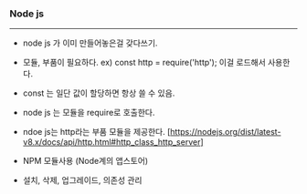 ### Node js
---
- node js 가 이미 만들어놓은걸 갖다쓰기.

- 모듈, 부품이 필요하다.
ex) const http = require('http'); 이걸 로드해서 사용한다.

- const 는 일단 값이 할당하면 항상 쓸 수 있음.
- node js 는 모듈을 require로 호출한다.
- ndoe js는 http라는 부품 모듈을 제공한다. [https://nodejs.org/dist/latest-v8.x/docs/api/http.html#http_class_http_server]


- NPM 모듈사용 (Node계의 앱스토어)
- 설치, 삭제, 업그레이드, 의존성 관리

